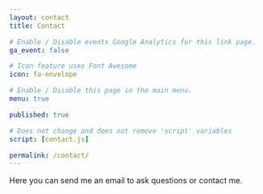 ```yaml
---
layout: contact
title: Contact

# Enable / Disable events Google Analytics for this link page.
ga_event: false

# Icon feature uses Font Awesome
icon: fa-envelope

# Enable / Disable this page in the main menu.
menu: true

published: true

# Does not change and does not remove 'script' variables
script: [contact.js]

permalink: /contact/
---
```


Here you can send me an email to ask questions or contact me.

